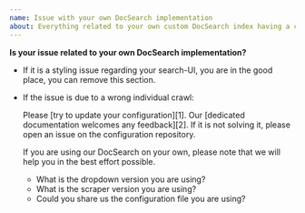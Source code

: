 ```yaml
---
name: Issue with your own DocSearch implementation
about: Everything related to your own custom DocSearch index having a configuration
---
```


**Is your issue related to your own DocSearch implementation?**

- If it is a styling issue regarding your search-UI, you are in the good place, you can remove this section.
- If the issue is due to a wrong individual crawl:

  Please [try to update your configuration][1]. Our [dedicated documentation welcomes any feedback][2]. If it is not solving it, please open an issue on the configuration repository.

  If you are using our DocSearch on your own, please note that we will help you in the best effort possible.

  - What is the dropdown version you are using?
  - What is the scraper version you are using?
  - Could you share us the configuration file you are using?
